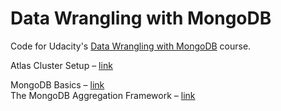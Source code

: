 # Data Wrangling with MongoDB
Code for Udacity's [Data Wrangling with MongoDB](https://www.udacity.com/course/data-wrangling-with-mongodb--ud032) course.

Atlas Cluster Setup – [link](https://docs.mongodb.com/guides/cloud/connectionstring/)

MongoDB Basics – [link](https://university.mongodb.com/courses/M001/about)  
The MongoDB Aggregation Framework – [link](https://university.mongodb.com/courses/M121/about)
